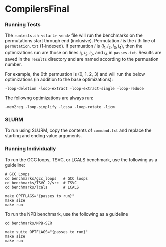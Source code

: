 # CompilersFinal

### Running Tests
The `runtests.sh <start> <end>` file will run the benchmarks on the permutations start through end (inclusive). Permutation $i$ is the $i$ th line of `permutation.txt` (1-indexed). If permuation $i$ is $(i_1, i_2, i_3, i_4)$, then the optimizations run are those on lines $i_1, i_2, i_3$, and $i_4$ in `passes.txt`. Results are saved in the `results` directory and are named according to the permuation number. 

For example, the 0th permuation is (0, 1, 2, 3) and will run the below optimizations (in addition to the base optimizations):
```
-loop-deletion -loop-extract -loop-extract-single -loop-reduce
```

The followng optimizations are always run:
```
-mem2reg -loop-simplify -lcssa -loop-rotate -licm
```

### SLURM
To run using SLURM, copy the contents of `command.txt` and replace the starting and ending value arguments. 

### Running Individually
To run the GCC loops, TSVC, or LCALS benchmark, use the following as a guideline:
```
# GCC Loops
cd benchmarks/gcc_loops   # GCC loops
cd benchmarks/TSVC_2/src  # TSVC
cd benchmarks/lcals       # LCALS

make OPTFLAGS="{passes to run}"
make size
make run
```
To run the NPB benchmark, use the following as a guideline
```
cd benchmarks/NPB-SER

make suite OPTFLAGS="{passes to run}"
make size
make run
```

